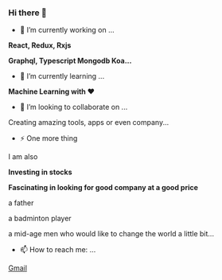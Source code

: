### Hi there 👋

<!--
**bitQ2019/bitQ2019** is a ✨ _special_ ✨ repository because its `README.md` (this file) appears on your GitHub profile.

Here are some ideas to get you started:

- 🔭 I’m currently working on ...
- 🌱 I’m currently learning ...
- 👯 I’m looking to collaborate on ...
- 🤔 I’m looking for help with ...
- 💬 Ask me about ...
- 📫 How to reach me: ...
- 😄 Pronouns: ...
- ⚡ Fun fact: ...
-->

- 🔭 I’m currently working on ...

**React, Redux, Rxjs**

**Graphql, Typescript Mongodb Koa...**


- 🌱 I’m currently learning ...

**Machine Learning with ❤️**


- 👯 I’m looking to collaborate on ...

Creating amazing tools, apps or even company...

- ⚡ One more thing

I am also 

**Investing in stocks**

**Fascinating in looking for good company at a good price** 

a father

a badminton player

a mid-age men who would like to change the world a little bit...


- 📫 How to reach me: ...

[Gmail](mailto:bitiqueue@gmail.com )



